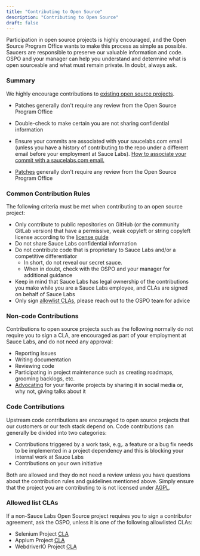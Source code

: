 ```yaml
---
title: "Contributing to Open Source"
description: "Contributing to Open Source"
draft: false
---
```


Participation in open source projects is highly encouraged, and the Open Source Program Office wants to make this process as simple as possible. Saucers are responsible to preserve our valuable information and code. OSPO and your manager can help you understand and determine what is open sourceable and what must remain private. In doubt, always ask.

### Summary

We highly encourage contributions to [existing open source projects](https://opensource.saucelabs.com/projects/).

- Patches generally don't require any review from the Open Source Program Office
- Double-check to make certain you are not sharing confidential information
- Ensure your commits are associated with your saucelabs.com email (unless you have a history of contributing to the repo under a different email before your employment at Sauce Labs). [How to associate your commit with a saucelabs.com email.](https://help.github.com/articles/setting-your-email-in-git/)

-   [Patches](https://semver.org/) generally don't require any review from the Open Source Program Office

### Common Contribution Rules

The following criteria must be met when contributing to an open source project:

- Only contribute to public repositories on GitHub (or the community GitLab version) that have a permissive, weak copyleft or string copyleft license according to the [license guide](/docs/license-guide)
- Do not share Sauce Labs confidential information
- Do not contribute code that is proprietary to Sauce Labs and/or a competitive differentiator
    - In short, do not reveal our secret sauce.
    - When in doubt, check with the OSPO and your manager for additional guidance
- Keep in mind that Sauce Labs has legal ownership of the contributions you make while you are a Sauce Labs employee, and CLAs are signed on behalf of Sauce Labs
- Only sign [allowlist CLAs](./#whitelisted-clas), please reach out to the OSPO team for advice

### Non-code Contributions

Contributions to open source projects such as the following normally do not require you to sign a CLA, are encouraged as part of your employment at Sauce Labs, and do not need any approval:

- Reporting issues
- Writing documentation
- Reviewing code
- Participating in project maintenance such as creating roadmaps, grooming backlogs, etc.
- [Advocating](https://opensource.org/AdvocateCircle) for your favorite projects by sharing it in social media or, why not, giving talks about it

### Code Contributions

Upstream code contributions are encouraged to open source projects that our customers or our tech stack depend on. Code contributions can generally be divided into two categories:

- Contributions triggered by a work task, e.g,. a feature or a bug fix needs to be implemented in a project dependency and this is blocking your internal work at Sauce Labs
- Contributions on your own initiative

Both are allowed and they do not need a review unless you have questions about the contribution rules and guidelines mentioned above. Simply ensure that the project you are contributing to is not licensed under [AGPL](https://www.gnu.org/licenses/agpl-3.0.en.html).

### Allowed list CLAs

If a non-Sauce Labs Open Source project requires you to sign a contributor agreement, ask the OSPO, unless it is one of the following allowlisted CLAs:

- Selenium Project [CLA](https://gist.github.com/selenium-ci/90e5715f953d820cf3fc6f2c22f4184c#file-selenium_project_cla)
- Appium Project [CLA](https://cla.js.foundation/appium/appium)
- WebdriverIO Project [CLA](https://cla.js.foundation/webdriverio/webdriverio)
